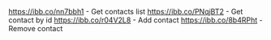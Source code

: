 https://ibb.co/nn7bbh1 - Get contacts list
https://ibb.co/PNqjBT2 - Get contact by id
https://ibb.co/r04V2L8 - Add contact
https://ibb.co/8b4RPht - Remove contact
